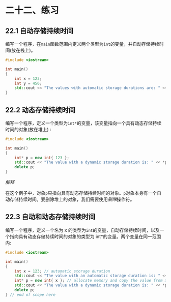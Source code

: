 # 二十二、练习

## 22.1 自动存储持续时间

编写一个程序，在`main`函数范围内定义两个类型为`int`的变量，并自动存储持续时间(放在栈上)。

```cpp
#include <iostream>

int main()
{
    int x = 123;
    int y = 456;
    std::cout << "The values with automatic storage durations are: " << x << " and " << y;
}

```

## 22.2 动态存储持续时间

编写一个程序，定义一个类型为`int*`的变量，该变量指向一个具有动态存储持续时间的对象(放在堆上) :

```cpp
#include <iostream>

int main()
{
    int* p = new int{ 123 };
    std::cout << "The value with a dynamic storage duration is: " << *p;
    delete p;
}

```

*解释*

在这个例子中，对象`p`只指向具有动态存储持续时间的对象。`p`对象本身有一个自动存储持续时间。要删除堆上的对象，我们需要使用*删除*操作符。

## 22.3 自动和动态存储持续时间

编写一个程序，定义一个名为 x 的类型为`int`的变量，自动存储持续时间，以及一个指向具有动态存储持续时间的对象的类型为 int*的变量。两个变量在同一范围内:

```cpp
#include <iostream>

int main()
{
    int x = 123; // automatic storage duration
    std::cout << "The value with an automatic storage duration is: " << x << '\n';
    int* p = new int{ x }; // allocate memory and copy the value from x to it
    std::cout << "The value with a dynamic storage duration is: " << *p << '\n';
    delete p;
} // end of scope here

```